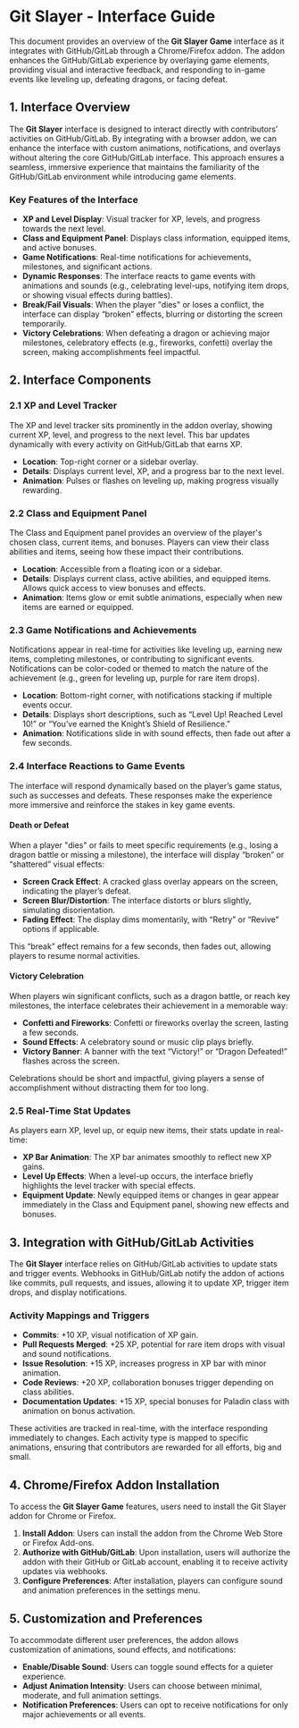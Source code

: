 # Git Slayer - Interface Guide

This document provides an overview of the **Git Slayer Game** interface as it integrates with GitHub/GitLab through a Chrome/Firefox addon. The addon enhances the GitHub/GitLab experience by overlaying game elements, providing visual and interactive feedback, and responding to in-game events like leveling up, defeating dragons, or facing defeat.

## 1. Interface Overview

The **Git Slayer** interface is designed to interact directly with contributors’ activities on GitHub/GitLab. By integrating with a browser addon, we can enhance the interface with custom animations, notifications, and overlays without altering the core GitHub/GitLab interface. This approach ensures a seamless, immersive experience that maintains the familiarity of the GitHub/GitLab environment while introducing game elements.

### Key Features of the Interface

- **XP and Level Display**: Visual tracker for XP, levels, and progress towards the next level.
- **Class and Equipment Panel**: Displays class information, equipped items, and active bonuses.
- **Game Notifications**: Real-time notifications for achievements, milestones, and significant actions.
- **Dynamic Responses**: The interface reacts to game events with animations and sounds (e.g., celebrating level-ups, notifying item drops, or showing visual effects during battles).
- **Break/Fail Visuals**: When the player "dies" or loses a conflict, the interface can display “broken” effects, blurring or distorting the screen temporarily.
- **Victory Celebrations**: When defeating a dragon or achieving major milestones, celebratory effects (e.g., fireworks, confetti) overlay the screen, making accomplishments feel impactful.

## 2. Interface Components

### 2.1 XP and Level Tracker

The XP and level tracker sits prominently in the addon overlay, showing current XP, level, and progress to the next level. This bar updates dynamically with every activity on GitHub/GitLab that earns XP.

- **Location**: Top-right corner or a sidebar overlay.
- **Details**: Displays current level, XP, and a progress bar to the next level.
- **Animation**: Pulses or flashes on leveling up, making progress visually rewarding.

### 2.2 Class and Equipment Panel

The Class and Equipment panel provides an overview of the player's chosen class, current items, and bonuses. Players can view their class abilities and items, seeing how these impact their contributions.

- **Location**: Accessible from a floating icon or a sidebar.
- **Details**: Displays current class, active abilities, and equipped items. Allows quick access to view bonuses and effects.
- **Animation**: Items glow or emit subtle animations, especially when new items are earned or equipped.

### 2.3 Game Notifications and Achievements

Notifications appear in real-time for activities like leveling up, earning new items, completing milestones, or contributing to significant events. Notifications can be color-coded or themed to match the nature of the achievement (e.g., green for leveling up, purple for rare item drops).

- **Location**: Bottom-right corner, with notifications stacking if multiple events occur.
- **Details**: Displays short descriptions, such as “Level Up! Reached Level 10!” or “You’ve earned the Knight’s Shield of Resilience.”
- **Animation**: Notifications slide in with sound effects, then fade out after a few seconds.

### 2.4 Interface Reactions to Game Events

The interface will respond dynamically based on the player’s game status, such as successes and defeats. These responses make the experience more immersive and reinforce the stakes in key game events.

#### Death or Defeat

When a player "dies" or fails to meet specific requirements (e.g., losing a dragon battle or missing a milestone), the interface will display “broken” or “shattered” visual effects:

- **Screen Crack Effect**: A cracked glass overlay appears on the screen, indicating the player’s defeat.
- **Screen Blur/Distortion**: The interface distorts or blurs slightly, simulating disorientation.
- **Fading Effect**: The display dims momentarily, with “Retry” or “Revive” options if applicable.

This “break” effect remains for a few seconds, then fades out, allowing players to resume normal activities.

#### Victory Celebration

When players win significant conflicts, such as a dragon battle, or reach key milestones, the interface celebrates their achievement in a memorable way:

- **Confetti and Fireworks**: Confetti or fireworks overlay the screen, lasting a few seconds.
- **Sound Effects**: A celebratory sound or music clip plays briefly.
- **Victory Banner**: A banner with the text “Victory!” or “Dragon Defeated!” flashes across the screen.

Celebrations should be short and impactful, giving players a sense of accomplishment without distracting them for too long.

### 2.5 Real-Time Stat Updates

As players earn XP, level up, or equip new items, their stats update in real-time:

- **XP Bar Animation**: The XP bar animates smoothly to reflect new XP gains.
- **Level Up Effects**: When a level-up occurs, the interface briefly highlights the level tracker with special effects.
- **Equipment Update**: Newly equipped items or changes in gear appear immediately in the Class and Equipment panel, showing new effects and bonuses.

## 3. Integration with GitHub/GitLab Activities

The **Git Slayer** interface relies on GitHub/GitLab activities to update stats and trigger events. Webhooks in GitHub/GitLab notify the addon of actions like commits, pull requests, and issues, allowing it to update XP, trigger item drops, and display notifications.

### Activity Mappings and Triggers

- **Commits**: +10 XP, visual notification of XP gain.
- **Pull Requests Merged**: +25 XP, potential for rare item drops with visual and sound notifications.
- **Issue Resolution**: +15 XP, increases progress in XP bar with minor animation.
- **Code Reviews**: +20 XP, collaboration bonuses trigger depending on class abilities.
- **Documentation Updates**: +15 XP, special bonuses for Paladin class with animation on bonus activation.

These activities are tracked in real-time, with the interface responding immediately to changes. Each activity type is mapped to specific animations, ensuring that contributors are rewarded for all efforts, big and small.

## 4. Chrome/Firefox Addon Installation

To access the **Git Slayer Game** features, users need to install the Git Slayer addon for Chrome or Firefox.

1. **Install Addon**: Users can install the addon from the Chrome Web Store or Firefox Add-ons.
2. **Authorize with GitHub/GitLab**: Upon installation, users will authorize the addon with their GitHub or GitLab account, enabling it to receive activity updates via webhooks.
3. **Configure Preferences**: After installation, players can configure sound and animation preferences in the settings menu.

## 5. Customization and Preferences

To accommodate different user preferences, the addon allows customization of animations, sound effects, and notifications:

- **Enable/Disable Sound**: Users can toggle sound effects for a quieter experience.
- **Adjust Animation Intensity**: Users can choose between minimal, moderate, and full animation settings.
- **Notification Preferences**: Users can opt to receive notifications for only major achievements or all events.
